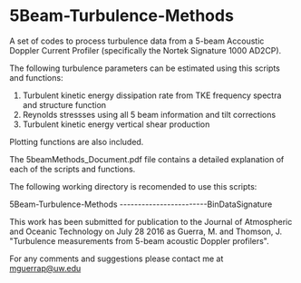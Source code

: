 # 5Beam-Turbulence-Methods

A set of codes to process turbulence data from a 5-beam Accoustic Doppler Current Profiler (specifically the Nortek Signature 1000 AD2CP).


The following turbulence parameters can be estimated using this scripts and functions:

1. Turbulent kinetic energy dissipation rate from TKE frequency spectra and structure function
2. Reynolds stressses using all 5 beam information and tilt corrections 
3. Turbulent kinetic energy vertical shear production 

Plotting functions are also included.

The 5beamMethods_Document.pdf file contains a detailed explanation of each of the scripts and functions.

The following working directory is recomended to use this scripts:

5Beam-Turbulence-Methods
------------------------BinDataSignature

This work has been submitted for publication to the Journal of Atmospheric and Oceanic Technology on July 28 2016 as Guerra, M. and Thomson, J. "Turbulence measurements from 5-beam acoustic Doppler profilers".


For any comments and suggestions please contact me at mguerrap@uw.edu
